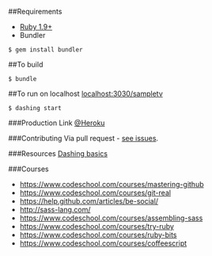 
##Requirements
* [Ruby 1.9+](https://www.ruby-lang.org/en/downloads/) 
* Bundler 
```
$ gem install bundler
```
##To build
```
$ bundle
```
##To run on localhost
[localhost:3030/sampletv](http://localhost:3030/sampletv)
```
$ dashing start
```

###Production Link
[@Heroku](http://kitchen-dashboard.herokuapp.com)

###Contributing
Via pull request - [see issues](https://github.com/senssei/kitchen-dashboard/issues).

###Resources
[Dashing basics](http://dashing.io/)

###Courses
- https://www.codeschool.com/courses/mastering-github
- https://www.codeschool.com/courses/git-real
- https://help.github.com/articles/be-social/
- http://sass-lang.com/
-	https://www.codeschool.com/courses/assembling-sass
-	https://www.codeschool.com/courses/try-ruby
-	https://www.codeschool.com/courses/ruby-bits
- https://www.codeschool.com/courses/coffeescript
